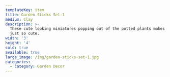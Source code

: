 ```yaml
---
templateKey: item
title: Garden Sticks Set-1
medium: Clay
description: >-
  These cute looking miniatures popping out of the potted plants makes them look
  just so cute.
width: '3'
height: '4'
sold: true
available: true
large_image: /img/garden-sticks-set-1.jpg
categories:
  - category: Garden Decor
---
```


